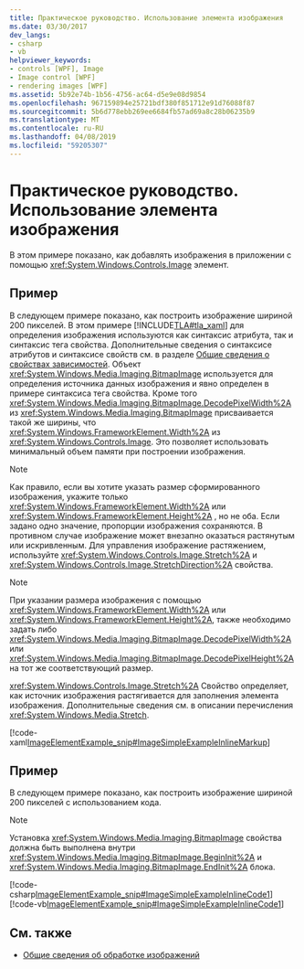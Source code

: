 ```yaml
---
title: Практическое руководство. Использование элемента изображения
ms.date: 03/30/2017
dev_langs:
- csharp
- vb
helpviewer_keywords:
- controls [WPF], Image
- Image control [WPF]
- rendering images [WPF]
ms.assetid: 5b92e74b-1b56-4756-ac64-d5e9e08d9854
ms.openlocfilehash: 967159894e25721bdf380f851712e91d76088f87
ms.sourcegitcommit: 5b6d778ebb269ee6684fb57ad69a8c28b06235b9
ms.translationtype: MT
ms.contentlocale: ru-RU
ms.lasthandoff: 04/08/2019
ms.locfileid: "59205307"
---
```

# <a name="how-to-use-the-image-element"></a>Практическое руководство. Использование элемента изображения
В этом примере показано, как добавлять изображения в приложении с помощью <xref:System.Windows.Controls.Image> элемент.  
  
## <a name="example"></a>Пример  
 В следующем примере показано, как построить изображение шириной 200 пикселей. В этом примере [!INCLUDE[TLA#tla_xaml](../../../../includes/tlasharptla-xaml-md.md)] для определения изображения используются как синтаксис атрибута, так и синтаксис тега свойства. Дополнительные сведения о синтаксисе атрибутов и синтаксисе свойств см. в разделе [Общие сведения о свойствах зависимостей](../advanced/dependency-properties-overview.md). Объект <xref:System.Windows.Media.Imaging.BitmapImage> используется для определения источника данных изображения и явно определен в примере синтаксиса тега свойства. Кроме того <xref:System.Windows.Media.Imaging.BitmapImage.DecodePixelWidth%2A> из <xref:System.Windows.Media.Imaging.BitmapImage> присваивается такой же ширины, что <xref:System.Windows.FrameworkElement.Width%2A> из <xref:System.Windows.Controls.Image>. Это позволяет использовать минимальный объем памяти при построении изображения.  
  
> [!NOTE]
>  Как правило, если вы хотите указать размер сформированного изображения, укажите только <xref:System.Windows.FrameworkElement.Width%2A> или <xref:System.Windows.FrameworkElement.Height%2A> , но не оба. Если задано одно значение, пропорции изображения сохраняются. В противном случае изображение может внезапно оказаться растянутым или искривленным. Для управления изображение растяжением, используйте <xref:System.Windows.Controls.Image.Stretch%2A> и <xref:System.Windows.Controls.Image.StretchDirection%2A> свойства.  
  
> [!NOTE]
>  При указании размера изображения с помощью <xref:System.Windows.FrameworkElement.Width%2A> или <xref:System.Windows.FrameworkElement.Height%2A>, также необходимо задать либо <xref:System.Windows.Media.Imaging.BitmapImage.DecodePixelWidth%2A> или <xref:System.Windows.Media.Imaging.BitmapImage.DecodePixelHeight%2A> на тот же соответствующий размер.  
  
 <xref:System.Windows.Controls.Image.Stretch%2A> Свойство определяет, как источник изображения растягивается для заполнения элемента изображения. Дополнительные сведения см. в описании перечисления <xref:System.Windows.Media.Stretch>.  
  
 [!code-xaml[ImageElementExample_snip#ImageSimpleExampleInlineMarkup](~/samples/snippets/csharp/VS_Snippets_Wpf/ImageElementExample_snip/CSharp/ImageSimpleExample.xaml#imagesimpleexampleinlinemarkup)]  
  
## <a name="example"></a>Пример  
 В следующем примере показано, как построить изображение шириной 200 пикселей с использованием кода.  
  
> [!NOTE]
>  Установка <xref:System.Windows.Media.Imaging.BitmapImage> свойства должна быть выполнена внутри <xref:System.Windows.Media.Imaging.BitmapImage.BeginInit%2A> и <xref:System.Windows.Media.Imaging.BitmapImage.EndInit%2A> блока.  
  
 [!code-csharp[ImageElementExample_snip#ImageSimpleExampleInlineCode1](~/samples/snippets/csharp/VS_Snippets_Wpf/ImageElementExample_snip/CSharp/ImageSimpleExample.xaml.cs#imagesimpleexampleinlinecode1)]
 [!code-vb[ImageElementExample_snip#ImageSimpleExampleInlineCode1](~/samples/snippets/visualbasic/VS_Snippets_Wpf/ImageElementExample_snip/VB/ImageSimpleExample.xaml.vb#imagesimpleexampleinlinecode1)]  
  
## <a name="see-also"></a>См. также

- [Общие сведения об обработке изображений](../graphics-multimedia/imaging-overview.md)
